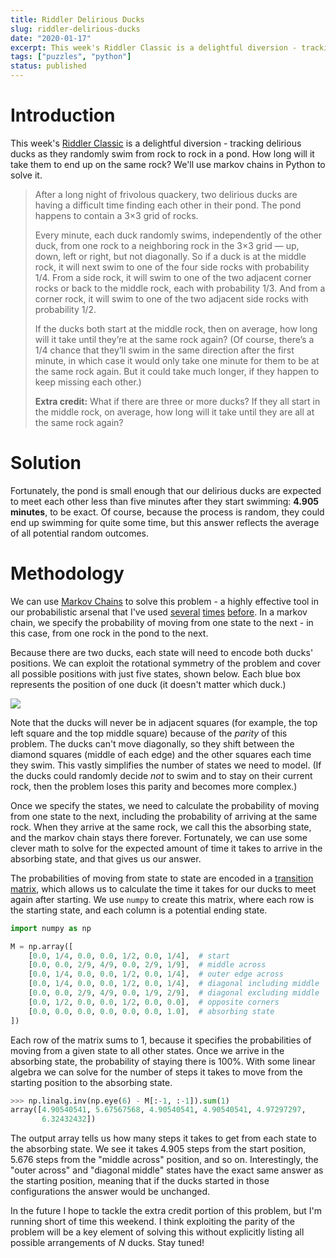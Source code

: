 ```yaml
---
title: Riddler Delirious Ducks
slug: riddler-delirious-ducks
date: "2020-01-17"
excerpt: This week's Riddler Classic is a delightful diversion - tracking delirious ducks as they randomly swim from rock to rock in a pond. How long will it take them to end up on the same rock? We'll use markov chains in Python to solve it.
tags: ["puzzles", "python"]
status: published
---
```


# Introduction

This week's <a href="https://fivethirtyeight.com/features/can-you-track-the-delirious-ducks/">Riddler Classic</a> is a delightful diversion - tracking delirious ducks as they randomly swim from rock to rock in a pond. How long will it take them to end up on the same rock? We'll use markov chains in Python to solve it.

<blockquote>
After a long night of frivolous quackery, two delirious ducks are having a difficult time finding each other in their pond. The pond happens to contain a 3×3 grid of rocks.

Every minute, each duck randomly swims, independently of the other duck, from one rock to a neighboring rock in the 3×3 grid — up, down, left or right, but not diagonally. So if a duck is at the middle rock, it will next swim to one of the four side rocks with probability 1/4. From a side rock, it will swim to one of the two adjacent corner rocks or back to the middle rock, each with probability 1/3. And from a corner rock, it will swim to one of the two adjacent side rocks with probability 1/2.

If the ducks both start at the middle rock, then on average, how long will it take until they’re at the same rock again? (Of course, there’s a 1/4 chance that they’ll swim in the same direction after the first minute, in which case it would only take one minute for them to be at the same rock again. But it could take much longer, if they happen to keep missing each other.)

**Extra credit:** What if there are three or more ducks? If they all start in the middle rock, on average, how long will it take until they are all at the same rock again?

</blockquote>

# Solution

Fortunately, the pond is small enough that our delirious ducks are expected to meet each other less than five minutes after they start swimming: **4.905 minutes**, to be exact. Of course, because the process is random, they could end up swimming for quite some time, but this answer reflects the average of all potential random outcomes.

# Methodology

We can use <a href="https://en.wikipedia.org/wiki/Markov_chain">Markov Chains</a> to solve this problem - a highly effective tool in our probabilistic arsenal that I've used <a href="/riddler-baseball">several</a> <a href="/riddler-card-collecting">times</a> <a href="/riddler-state-superstrings">before</a>. In a markov chain, we specify the probability of moving from one state to the next - in this case, from one rock in the pond to the next.

Because there are two ducks, each state will need to encode both ducks' positions. We can exploit the rotational symmetry of the problem and cover all possible positions with just five states, shown below. Each blue box represents the position of one duck (it doesn't matter which duck.)

<img src="/img/riddler-delirious-ducks.png">

Note that the ducks will never be in adjacent squares (for example, the top left square and the top middle square) because of the _parity_ of this problem. The ducks can't move diagonally, so they shift between the diamond squares (middle of each edge) and the other squares each time they swim. This vastly simplifies the number of states we need to model. (If the ducks could randomly decide _not_ to swim and to stay on their current rock, then the problem loses this parity and becomes more complex.)

Once we specify the states, we need to calculate the probability of moving from one state to the next, including the probability of arriving at the same rock. When they arrive at the same rock, we call this the absorbing state, and the markov chain stays there forever. Fortunately, we can use some clever math to solve for the expected amount of time it takes to arrive in the absorbing state, and that gives us our answer.

The probabilities of moving from state to state are encoded in a <a href="https://en.wikipedia.org/wiki/Stochastic_matrix">transition matrix</a>, which allows us to calculate the time it takes for our ducks to meet again after starting. We use `numpy` to create this matrix, where each row is the starting state, and each column is a potential ending state.

```python
import numpy as np

M = np.array([
    [0.0, 1/4, 0.0, 0.0, 1/2, 0.0, 1/4],  # start
    [0.0, 0.0, 2/9, 4/9, 0.0, 2/9, 1/9],  # middle across
    [0.0, 1/4, 0.0, 0.0, 1/2, 0.0, 1/4],  # outer edge across
    [0.0, 1/4, 0.0, 0.0, 1/2, 0.0, 1/4],  # diagonal including middle
    [0.0, 0.0, 2/9, 4/9, 0.0, 1/9, 2/9],  # diagonal excluding middle
    [0.0, 1/2, 0.0, 0.0, 1/2, 0.0, 0.0],  # opposite corners
    [0.0, 0.0, 0.0, 0.0, 0.0, 0.0, 1.0],  # absorbing state
])
```

Each row of the matrix sums to 1, because it specifies the probabilities of moving from a given state to all other states. Once we arrive in the absorbing state, the probability of staying there is 100%. With some linear algebra we can solve for the number of steps it takes to move from the starting position to the absorbing state.

```python
>>> np.linalg.inv(np.eye(6) - M[:-1, :-1]).sum(1)
array([4.90540541, 5.67567568, 4.90540541, 4.90540541, 4.97297297,
       6.32432432])
```

The output array tells us how many steps it takes to get from each state to the absorbing state. We see it takes 4.905 steps from the start position, 5.676 steps from the "middle across" position, and so on. Interestingly, the "outer across" and "diagonal middle" states have the exact same answer as the starting position, meaning that if the ducks started in those configurations the answer would be unchanged.

In the future I hope to tackle the extra credit portion of this problem, but I'm running short of time this weekend. I think exploiting the parity of the problem will be a key element of solving this without explicitly listing all possible arrangements of $N$ ducks. Stay tuned!
